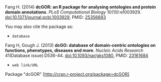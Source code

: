Fang H. (2014) <B>dcGOR: an R package for analysing ontologies and protein domain annotations</B>. <I>PLoS Computational Biology</I> 10(10):e1003929. [doi:10.1371/journal.pcbi.1003929](http://dx.doi.org/10.1371/journal.pcbi.1003929), PMID: [25356683](http://www.ncbi.nlm.nih.gov/pubmed/?term=25356683)

You may also cite the package as:
* `database`

Fang H, Gough J. (2013) <B>dcGO: database of domain-centric ontologies on functions, phenotypes, diseases and more</B>. <I>Nucleic Acids Research</I> 41(Database issue):D536-44. [doi:10.1093/nar/gks1080](http://dx.doi.org/10.1093/nar/gks1080), PMID: [23161684](http://www.ncbi.nlm.nih.gov/pubmed/?term=23161684)

* `web link/URL`

Package "dcGOR" [http://cran.r-project.org/package=dcGOR]
